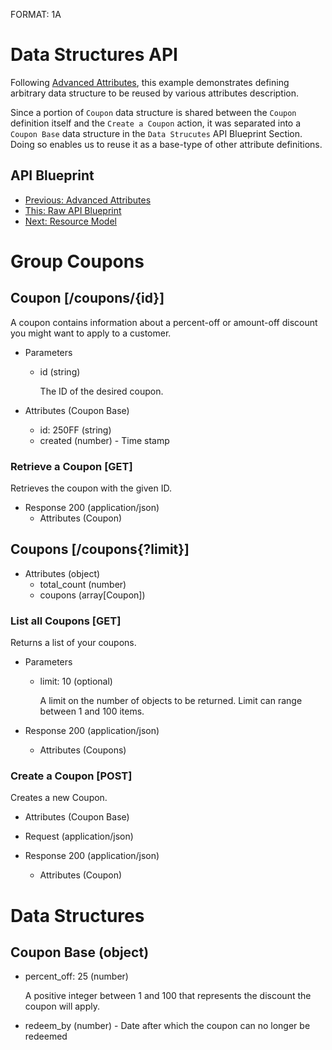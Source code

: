 FORMAT: 1A

# Data Structures API
Following [Advanced Attributes](09.%20Advanced%20Attributes.md), this example demonstrates defining arbitrary data structure to be reused by various attributes description. 

Since a portion of `Coupon` data structure is shared between the `Coupon` definition itself and the `Create a Coupon` action, it was separated into a `Coupon Base` data structure in the `Data Strucutes` API Blueprint Section. Doing so enables us to reuse it as a base-type of other attribute definitions.

## API Blueprint
+ [Previous: Advanced Attributes](09.%20Advanced%20Attributes.md)
+ [This: Raw API Blueprint](https://raw.github.com/apiaryio/api-blueprint/master/examples/10.%20Data%20Structures.md)
+ [Next: Resource Model](11.%20Resource%20Model.md)

# Group Coupons

## Coupon [/coupons/{id}]
A coupon contains information about a percent-off or amount-off discount you might want to apply to a customer.

+ Parameters
    + id (string) 

        The ID of the desired coupon.

+ Attributes (Coupon Base)
    + id: 250FF (string)
    + created (number) - Time stamp

### Retrieve a Coupon [GET]
Retrieves the coupon with the given ID.

+ Response 200 (application/json)
    + Attributes (Coupon)

## Coupons [/coupons{?limit}]

+ Attributes (object)
    + total_count (number)
    + coupons (array[Coupon])

### List all Coupons [GET]
Returns a list of your coupons.

+ Parameters
    + limit: 10 (optional)

        A limit on the number of objects to be returned. Limit can range between 1 and 100 items.

+ Response 200 (application/json)
    + Attributes (Coupons)

### Create a Coupon [POST]
Creates a new Coupon.

+ Attributes (Coupon Base)

+ Request (application/json)

+ Response 200 (application/json)
    + Attributes (Coupon)

# Data Structures

## Coupon Base (object)
+ percent_off: 25 (number)

    A positive integer between 1 and 100 that represents the discount the coupon will apply.

+ redeem_by (number) - Date after which the coupon can no longer be redeemed
